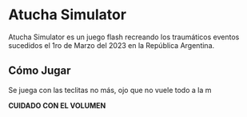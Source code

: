 

# Atucha Simulator
Atucha Simulator es un juego flash recreando los traumáticos eventos sucedidos el 1ro de Marzo del 2023 en la República Argentina.



## Cómo Jugar
Se juega con las teclitas no más, ojo que no vuele todo a la m

**CUIDADO CON EL VOLUMEN**

